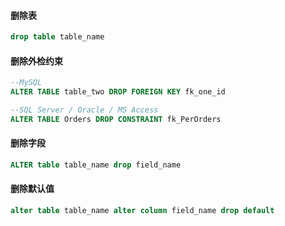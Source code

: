 #### 删除表

```sql
drop table table_name
```


#### 删除外检约束

```sql
--MySQL
ALTER TABLE table_two DROP FOREIGN KEY fk_one_id

--SQL Server / Oracle / MS Access
ALTER TABLE Orders DROP CONSTRAINT fk_PerOrders
```

#### 删除字段

```sql
ALTER table table_name drop field_name
```

#### 删除默认值

```sql
alter table table_name alter column field_name drop default
```